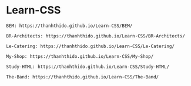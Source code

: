 # Learn-CSS

    BEM: https://thanhthido.github.io/Learn-CSS/BEM/

    BR-Architects: https://thanhthido.github.io/Learn-CSS/BR-Architects/

    Le-Catering: https://thanhthido.github.io/Learn-CSS/Le-Catering/

    My-Shop: https://thanhthido.github.io/Learn-CSS/My-Shop/

    Study-HTML: https://thanhthido.github.io/Learn-CSS/Study-HTML/

    The-Band: https://thanhthido.github.io/Learn-CSS/The-Band/
